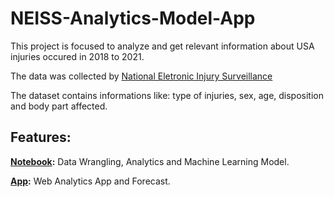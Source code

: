 # NEISS-Analytics-Model-App

This project is focused to analyze and get relevant information about USA injuries occured in 2018 to 2021.

The data was collected by [National Eletronic Injury Surveillance](https://www.cpsc.gov/Research–Statistics/NEISS-Injury-Data)

The dataset contains informations like: type of injuries, sex, age, disposition and body part affected.


## **Features:**

**[Notebook](https://rpubs.com/sandropenha/neiss-project):** Data Wrangling, Analytics and Machine Learning Model.

**[App](https://sandropenha.shinyapps.io/neiss_analytics/?_ga=2.136227697.1526053949.1661972937-238473793.1660304839):** Web Analytics App and Forecast.

